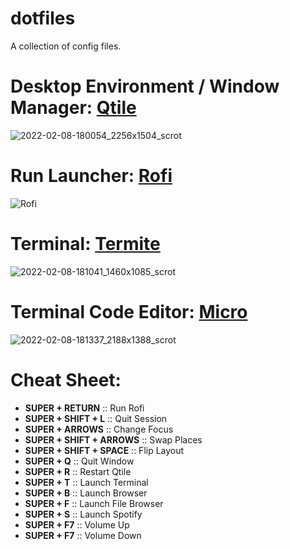 # dotfiles
A collection of config files.

# Desktop Environment / Window Manager: [Qtile](https://github.com/qtile/qtile)
![2022-02-08-180054_2256x1504_scrot](https://user-images.githubusercontent.com/79030093/153037567-fbade0b4-4b68-49ac-81dc-89545491f47c.png)

# Run Launcher: [Rofi](https://github.com/davatorium/rofi)
![Rofi](https://user-images.githubusercontent.com/79030093/133771213-f1d485e9-d0a7-46f7-9558-f92e10b3724d.png)

# Terminal: [Termite](https://github.com/thestinger/termite)
![2022-02-08-181041_1460x1085_scrot](https://user-images.githubusercontent.com/79030093/153039308-e1e29d79-64b6-4fff-8f4d-7940709c8d41.png)

# Terminal Code Editor: [Micro](https://github.com/zyedidia/micro)
![2022-02-08-181337_2188x1388_scrot](https://user-images.githubusercontent.com/79030093/153039775-56a7c949-b01f-48c3-bf52-86aa169858fc.png)

# Cheat Sheet:
- **SUPER + RETURN** :: Run Rofi
- **SUPER + SHIFT + L** :: Quit Session
- **SUPER + ARROWS** :: Change Focus
- **SUPER + SHIFT + ARROWS** :: Swap Places
- **SUPER + SHIFT + SPACE** :: Flip Layout
- **SUPER + Q** :: Quit Window
- **SUPER + R** :: Restart Qtile
- **SUPER + T** :: Launch Terminal
- **SUPER + B** :: Launch Browser
- **SUPER + F** :: Launch File Browser
- **SUPER + S** :: Launch Spotify
- **SUPER + F7** :: Volume Up
- **SUPER + F7** :: Volume Down
